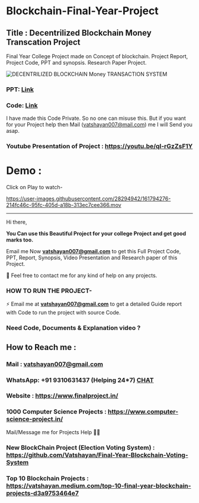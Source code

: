 # Blockchain-Final-Year-Project
## Title : Decentrilized Blockchain Money Transcation Project
Final Year College Project made on Concept of blockchain. Project Report, Project Code, PPT and synopsis. Research Paper Project. 


![DECENTRILIZED BLOCKCHAIN Money TRANSACTION SYSTEM](https://user-images.githubusercontent.com/28294942/162234365-057733de-15b9-41a8-8f9e-7e7110f28cb3.jpg)

### PPT: [Link](https://github.com/Vatshayan/Blockchain-Final-Year-Project/blob/main/Blockchain%20Money%20PPT.pdf)

### Code: [Link](https://github.com/Vatshayan/Blockchain-Final-Year-Project/blob/main/Blockchain_Project_dem.ipynb) 

I have made this Code Private. So no one can misuse this. But if you want for your Project help then Mail (vatshayan007@mail.com) me I will Send you asap.

### Youtube Presentation of Project : https://youtu.be/qI-rGzZsF1Y

# Demo :
Click on Play to watch-

https://user-images.githubusercontent.com/28294942/161794276-214fc46c-95fc-405d-a18b-313ec7cee366.mov





_________________________________________________________________________________________________________________________________________________


Hi there, 

**You Can use this Beautiful Project for your college Project and get good marks too.**

Email me Now **vatshayan007@gmail.com** to get this Full Project Code, PPT, Report, Synopsis, Video Presentation and Research paper of this Project.

💌 Feel free to contact me for any kind of help on any projects.
 
### HOW TO RUN THE PROJECT-
⚡ Email me at **vatshayan007@gmail.com** to get a detailed Guide report with Code to run the project with source Code.

### Need Code, Documents & Explanation video ? 

## How to Reach me :

### Mail : vatshayan007@gmail.com 

### WhatsApp: **+91 9310631437** (Helping 24*7) **[CHAT](https://wa.me/message/CHWN2AHCPMAZK1)** 

### Website : https://www.finalproject.in/

### 1000 Computer Science Projects : https://www.computer-science-project.in/

Mail/Message me for Projects Help 🙏🏻

### New BlockChain Project (Election Voting System) : https://github.com/Vatshayan/Final-Year-Blockchain-Voting-System 

### Top  10 Blockchain Projects : https://vatshayan.medium.com/top-10-final-year-blockchain-projects-d3a9753464e7
